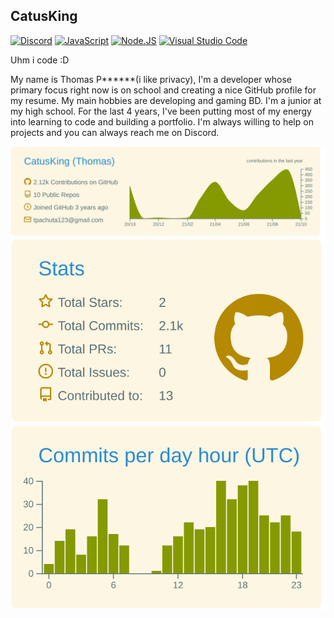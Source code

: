## CatusKing

[![Discord](https://dcbadge.vercel.app/api/shield/473110112844644372?theme=clean&logoColor=f003fc)](https://discord.gg/Hja2gSnsAu)
[![JavaScript](https://img.shields.io/badge/JavaScript-F7DF1E?style=for-the-badge&logo=javascript&logoColor=white&labelColor=101010)](https://www.javascript.com/)
[![Node.JS](https://img.shields.io/badge/Node.JS-339933?style=for-the-badge&logo=node.js&logoColor=white&labelColor=101010)](https://nodejs.org/)
[![Visual Studio Code](https://img.shields.io/badge/Visual%20Studio%20Code-0078d7.svg?style=for-the-badge&logo=visual-studio-code&logoColor=white&labelColor=101010)](https://code.visualstudio.com/)

Uhm i code :D

My name is Thomas P\*\*\*\*\*\*(i like privacy), I'm a developer whose primary focus right now is on school and creating a nice GitHub profile for my resume. My main hobbies are developing and gaming BD. I'm a junior at my high school. For the last 4 years, I've been putting most of my energy into learning to code and building a portfolio. I'm always willing to help on projects and you can always reach me on Discord.

![](https://raw.githubusercontent.com/CatusKing/CatusKing/master/profile-summary-card-output/solarized/0-profile-details.svg)
![](https://raw.githubusercontent.com/CatusKing/CatusKing/master/profile-summary-card-output/solarized/3-stats.svg) ![](https://raw.githubusercontent.com/CatusKing/CatusKing/master/profile-summary-card-output/solarized/4-productive-time.svg)
